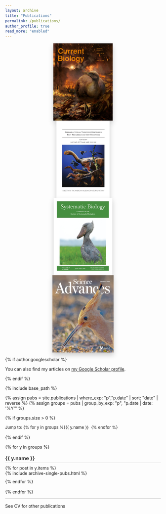 ```yaml
---
layout: archive
title: "Publications"
permalink: /publications/
author_profile: true
read_more: "enabled"
---
```


<style>
/* === Anchor offset for sticky header === */
.pub-year { 
  scroll-margin-top: 96px; 
}
.pub-year:target::before {
  content: "";
  display: block;
  height: 96px;
  margin-top: -96px;
}

/* Jump nav + year headings */
.pubs-jump { margin: .5rem 0 1rem 0; font-size: .95em; }
.pubs-jump a { text-decoration: none; margin-right: .6em; }

/* Year headings */
.pub-year {
  margin: 1.1rem 0 .55rem 0;
  border-bottom: 1px solid #ddd;
  padding-bottom: .25rem;
  font-weight: 600;
}

/* List spacing */
.pub-list { list-style: none; margin: 0 0 1rem 0; padding: 0; }
.pub-list > li { margin: 0 0 .6rem 0; }

/* Publication item formatting */
.archive__item { gap: .9rem; }
.archive__item-details { flex-grow: 1; width: auto; }

.archive__item-title {
  margin-bottom: .12rem;
  line-height: 1.25;
  font-weight: 600;
}
.archive__item-title a { text-decoration: none; }
.archive__item-title a:hover { text-decoration: underline; }

.archive__item-details p {
  margin: .15rem 0 .25rem 0;
  font-size: .95em;
  color: #555;
  line-height: 1.45;
}

/* Icons */
.archive__item-details a .fa,
.archive__item-details a .fas,
.archive__item-details a .fab {
  opacity: .8;
  transform: translateY(0);
  transition: opacity .12s ease, transform .12s ease;
}
.archive__item-details a:hover .fa,
.archive__item-details a:hover .fas,
.archive__item-details a:hover .fab {
  opacity: 1;
  transform: translateY(-1px);
}

/* Altmetric column */
.archive__item-altmetric { width: 15%; min-width: 140px; }
@media (max-width: 860px) {
  .archive__item { flex-direction: column; align-items: flex-start; }
  .archive__item-altmetric { width: 100%; padding-left: 0; margin: .35rem 0 0 0; }
}

<style>
/* Cover image row - improved layout */
.pub-covers {
  display: grid;
  grid-template-columns: repeat(auto-fit, minmax(250px, 1fr));
  gap: 1rem;
  max-width: 70%;
  margin: 0 auto 2rem auto; /* center and add spacing below */
  justify-items: center;
}

.pub-covers a {
  display: flex;
  justify-content: center;
}

.pub-covers img {
  max-height: 250px;
  width: auto;
  max-width: 100%;
  box-shadow: 0 8px 16px rgba(0,0,0,0.2);
  transition: box-shadow 0.3s ease;
}

.pub-covers img:hover {
  box-shadow: 0 12px 24px rgba(0,0,0,0.3);
}

@media (max-width: 720px) {
  .pub-covers {
    grid-template-columns: 1fr;
    max-width: 90%;
  }
}
</style>

<figure class="pub-covers">
  <a href="https://doi.org/10.1016/j.cub.2018.04.062" target="_blank" rel="noopener">
    <img src="https://github.com/jakeberv/jakeberv.github.io/raw/master/images/research/CurrBio.jpg" alt="Current Biology cover">
  </a>
  <a href="http://digitallibrary.amnh.org/handle/2246/7237" target="_blank" rel="noopener">
    <img src="https://github.com/jakeberv/jakeberv.github.io/raw/master/images/research/amnh_bulletin.jpg" alt="AMNH Bulletin cover">
  </a>
  <a href="https://doi.org/10.1093/sysbio/syx064" target="_blank" rel="noopener">
    <img src="https://github.com/jakeberv/jakeberv.github.io/raw/master/images/research/syst_biol.jpg" alt="Systematic Biology cover">
  </a>
  <a href="https://doi.org/10.1126/sciadv.adp0114" target="_blank" rel="noopener">
    <img src="https://github.com/jakeberv/jakeberv.github.io/raw/master/images/research/science_advances.jpg" alt="Science Advances cover">
  </a>
</figure>

{% if author.googlescholar %}
<p>You can also find my articles on <a href="{{ author.googlescholar }}" target="_blank" rel="noopener">my Google Scholar profile</a>.</p>
{% endif %}

{% include base_path %}

{% assign pubs = site.publications | where_exp: "p","p.date" | sort: "date" | reverse %}
{% assign groups = pubs | group_by_exp: "p", "p.date | date: '%Y'" %}

{% if groups.size > 0 %}
<p class="pubs-jump">Jump to:
{% for y in groups %}<a href="#y{{ y.name }}">{{ y.name }}</a>{% endfor %}
</p>
{% endif %}

{% for y in groups %}
<h3 id="y{{ y.name }}" class="pub-year">{{ y.name }}</h3>
<ul class="pub-list">
{% for post in y.items %}
  <li>{% include archive-single-pubs.html %}</li>
{% endfor %}
</ul>
{% endfor %}

---

See CV for other publications